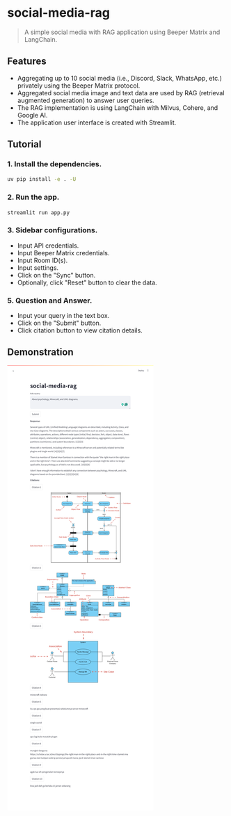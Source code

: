 # social-media-rag

> A simple social media with RAG application using Beeper Matrix and LangChain.

## Features

- Aggregating up to 10 social media (i.e., Discord, Slack, WhatsApp, etc.) privately using the Beeper Matrix protocol.
- Aggregated social media image and text data are used by RAG (retrieval augmented generation) to answer user queries.
- The RAG implementation is using LangChain with Milvus, Cohere, and Google AI.
- The application user interface is created with Streamlit.

## Tutorial

### 1. Install the dependencies.

```bash
uv pip install -e . -U
```

### 2. Run the app.

```bash
streamlit run app.py
```

### 3. Sidebar configurations.

- Input API credentials.
- Input Beeper Matrix credentials.
- Input Room ID(s).
- Input settings.
- Click on the "Sync" button.
- Optionally, click "Reset" button to clear the data.

### 5. Question and Answer.

- Input your query in the text box.
- Click on the "Submit" button.
- Click citation button to view citation details.

## Demonstration

![demo-1.png](assets/demo-1.png)
